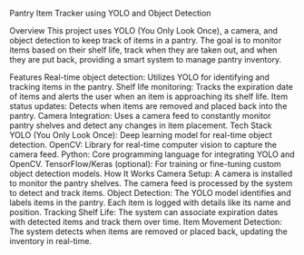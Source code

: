 Pantry Item Tracker using YOLO and Object Detection

Overview
This project uses YOLO (You Only Look Once), a camera, and object detection to keep track of items in a pantry. The goal is to monitor items based on their shelf life, track when they are taken out, and when they are put back, providing a smart system to manage pantry inventory.

Features
Real-time object detection: Utilizes YOLO for identifying and tracking items in the pantry.
Shelf life monitoring: Tracks the expiration date of items and alerts the user when an item is approaching its shelf life.
Item status updates: Detects when items are removed and placed back into the pantry.
Camera Integration: Uses a camera feed to constantly monitor pantry shelves and detect any changes in item placement.
Tech Stack
YOLO (You Only Look Once): Deep learning model for real-time object detection.
OpenCV: Library for real-time computer vision to capture the camera feed.
Python: Core programming language for integrating YOLO and OpenCV.
TensorFlow/Keras (optional): For training or fine-tuning custom object detection models.
How It Works
Camera Setup: A camera is installed to monitor the pantry shelves. The camera feed is processed by the system to detect and track items.
Object Detection: The YOLO model identifies and labels items in the pantry. Each item is logged with details like its name and position.
Tracking Shelf Life: The system can associate expiration dates with detected items and track them over time.
Item Movement Detection: The system detects when items are removed or placed back, updating the inventory in real-time.

